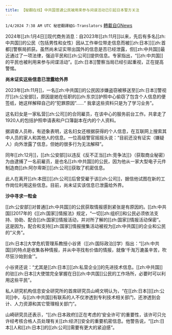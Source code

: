 ```yaml
---
title: 【秘翻在线】中共国普通公民被用来参与间谍活动已引起日本警方关注
---
```

`1/4/2024 7:38 AM UTC 秘密翻譯組G-Translators` [轉載自GNews](https://gnews.org/articles/2182716)

2024年[[zh:1月4日]]现代商务消息：自2023年[[zh:11月]]以来，先后有多名[[zh:中共国]]的公民（包括男性和女性）因从工作单位带走信息而被[[zh:日本]][[zh:首都]]警察局抓获。虽然尚未证实带出国外的信息是否已经泄露，但[[zh:中共国]]最近通过了一项法律，强迫平民和[[zh:公司]]提供信息。专家指出，“[[zh:中共国]]的平民也被利用来参与间谍活动”。[[zh:日本]]警察当局已经引起重视，正在提高警惕。

**尚未证实这些信息已泄露给外界**

2023年[[zh:11月]]，一名[[zh:中共国]]的公民因涉嫌盗窃被移送至[[zh:日本]]警视厅[[zh:公安部]]，原因是她在任职的[[zh:东京]]护照中心偷窃了包含个人信息的便签纸，她这样解释自己的“犯罪原因”……“ 我拿这些资料只是为了学习业务”。

这名妇女是一家私营[[zh:公司]]的合同雇员，在该中心的服务前台工作。共拿走了1920人的包括护照申请表和户口簿副本在内的个人资料。

据调查人员称，有迹象表明，这名妇女还根据获得的个人信息，在互联网上搜索其中人员的家人和其他人的信息。一位高级警官摇摇头说：“目前还没有证实（嫌疑人）向外泄露了信息，但她的很多行为无法解释”。

同年[[zh:12月]]，[[zh:公安部]]以违反《反不正当[[zh:竞争法]]》（获取商业秘密）为由逮捕了一名前雇员，是也名[[zh:中共国]]的公民，因为他从一家大型电子元件制造商[[zh:阿尔卑斯]][[zh:公司]]获取了机密信息。

此人在离开[[zh:本田]][[zh:公司]]后曾受雇于该[[zh:公司]]，据信他试图在新的工作岗位利用这些信息。目前，尚未证实该信息已泄露给外界。

**沙中寻求一粒金**

[[zh:公安部]]对普通[[zh:中共国]]的公民获取情报感到紧张是有原因的。[[zh:中共国]]2017年的《[[zh:国家]]情报法》规定，“一切[[zh:组织]]和公民必须依法支持、协助、配合[[zh:国家]]情报活动，并对所了解的[[zh:国家]]情报活动保密”。这是因为，配合和支持[[zh:国家]]情报搜集活动被视为[[zh:中共国]]的企业和公民的“义务”。

[[zh:日本]]大学危机管理系教授小谷贤（[[zh:国际政治]]学）指出：“[[zh:中共国]]的特点是收集各种情报，并从中寻找有价值的情报，就像‘千淘万漉虽辛苦，吹尽狂沙始到金’”。

小谷贤还说：“尤其是[[zh:日本]][[zh:私营企业]]的先进技术信息。[[zh:中共国]]的驻[[zh:日本]]大使馆完全掌握在日[[zh:中共国]]公民的工作场所，必要时可以利用这些平民”。

私人研究机构信息安全研究所的首席研究员山崎文明认为，“在[[zh:日本]][[zh:公司]]中，与[[zh:中共国]]有联系的人不仅渗透到专利技术相关部门，还渗透到会计、人力资源和其它管理相关部门”。

山崎研究员还表示，“[[zh:日本政府]]正在考虑的‘安全许可’的重要性，该许可只允许经考核合格人员处理有关[[zh:经济]]安全的重要机密信息。他警告说，“[[zh:日本]]人和[[zh:日本]]的[[zh:公司]]需要有更大的紧迫感”。
